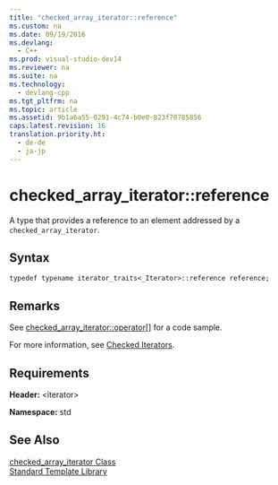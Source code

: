 ```yaml
---
title: "checked_array_iterator::reference"
ms.custom: na
ms.date: 09/19/2016
ms.devlang: 
  - C++
ms.prod: visual-studio-dev14
ms.reviewer: na
ms.suite: na
ms.technology: 
  - devlang-cpp
ms.tgt_pltfrm: na
ms.topic: article
ms.assetid: 9b1a6a55-0291-4c74-b0e0-823f70785856
caps.latest.revision: 16
translation.priority.ht: 
  - de-de
  - ja-jp
---
```

# checked_array_iterator::reference
A type that provides a reference to an element addressed by a `checked_array_iterator`.  
  
## Syntax  
  
```  
typedef typename iterator_traits<_Iterator>::reference reference;  
```  
  
## Remarks  
 See [checked_array_iterator::operator&#91;&#93;](../vs140/checked_array_iterator--operator.md) for a code sample.  
  
 For more information, see [Checked Iterators](../vs140/Checked-Iterators.md).  
  
## Requirements  
 **Header:** <iterator\>  
  
 **Namespace:** std  
  
## See Also  
 [checked_array_iterator Class](../vs140/checked_array_iterator-Class.md)   
 [Standard Template Library](../vs140/Standard-Template-Library.md)